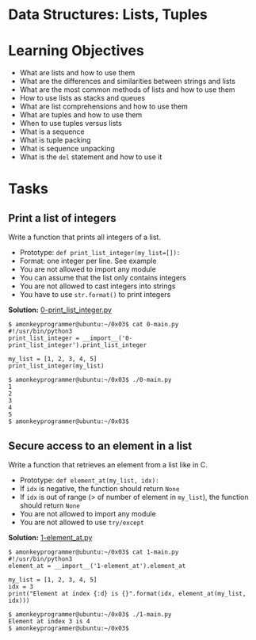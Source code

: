 # Data Structures: Lists, Tuples

# Learning Objectives

* What are lists and how to use them
* What are the differences and similarities between strings and lists
* What are the most common methods of lists and how to use them
* How to use lists as stacks and queues
* What are list comprehensions and how to use them
* What are tuples and how to use them
* When to use tuples versus lists
* What is a sequence
* What is tuple packing
* What is sequence unpacking
* What is the `del` statement and how to use it

# Tasks

## Print a list of integers

Write a function that prints all integers of a list.

* Prototype: `def print_list_integer(my_list=[]):`
* Format: one integer per line. See example
* You are not allowed to import any module
* You can assume that the list only contains integers
* You are not allowed to cast integers into strings
* You have to use `str.format()` to print integers

**Solution:** [0-print_list_integer.py](https://github.com/Bakugo90/alx-higher_level_programming/blob/main/0x03-python-data_structures/0-print_list_integer.py)

```
$ amonkeyprogrammer@ubuntu:~/0x03$ cat 0-main.py
#!/usr/bin/python3
print_list_integer = __import__('0-print_list_integer').print_list_integer

my_list = [1, 2, 3, 4, 5]
print_list_integer(my_list)

$ amonkeyprogrammer@ubuntu:~/0x03$ ./0-main.py
1
2
3
4
5
$ amonkeyprogrammer@ubuntu:~/0x03$
```

## Secure access to an element in a list

Write a function that retrieves an element from a list like in C.

* Prototype: `def element_at(my_list, idx):`
* If `idx` is negative, the function should return `None`
* If `idx` is out of range (> of number of element in `my_list`), the function should return `None`
* You are not allowed to import any module
* You are not allowed to use `try/except`

**Solution:** [1-element_at.py](https://github.com/Bakugo90/alx-higher_level_programming/blob/main/0x03-python-data_structures/1-element_at.py)

```
$ amonkeyprogrammer@ubuntu:~/0x03$ cat 1-main.py
#!/usr/bin/python3
element_at = __import__('1-element_at').element_at

my_list = [1, 2, 3, 4, 5]
idx = 3
print("Element at index {:d} is {}".format(idx, element_at(my_list, idx)))

$ amonkeyprogrammer@ubuntu:~/0x03$ ./1-main.py
Element at index 3 is 4
$ amonkeyprogrammer@ubuntu:~/0x03$
```